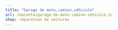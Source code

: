 ```yaml
---
title: "Garage de moto,camion,véhicule"
url: /macenta/garage-de-moto-camion-vehicule-2/
shop: réparation de voitures
---
```

